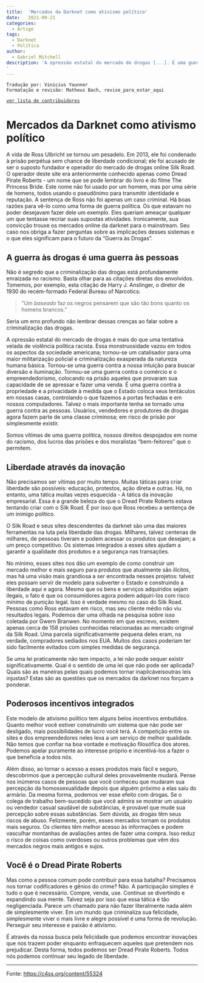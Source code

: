 ```yaml
---
title:  'Mercados da Darknet como ativismo político'
date:   2021-09-21
categories:
  - Artigo
tags:
  - Darknet
  - Política
author:
  - Gabriel Mitchell
description: 'A opressão estatal do mercado de drogas [...]. É uma guerra contra a propriedade e a privacidade à medida que o Estado coloca seus tentáculos em nossas casas, controlando o que fazemos a portas fechadas e em nossos computadores. Talvez o mais importante tenha se tornado uma guerra contra as pessoas. Usuários, vendedores e produtores de drogas agora fazem parte de uma classe criminosa; em risco de prisão por simplesmente existir.
'
---
```


```
Tradução por: Vinicius Yaunner
Formatação e revisão: Matheus Bach, revise_para_estar_aqui
```
[```ver lista de contribuidores```](/about/#contribuidores)

# Mercados da Darknet como ativismo político

A vida de Ross Ulbricht se tornou um pesadelo. Em 2013, ele foi condenado à prisão perpétua sem chance de liberdade condicional; ele foi acusado de ser o suposto fundador e operador do mercado de drogas online Silk Road. O operador deste site era anteriormente conhecido apenas como Dread Pirate Roberts - um nome que se pode lembrar do livro e do filme The Princess Bride. Este nome não foi usado por um homem, mas por uma série de homens, todos usando o pseudônimo para transmitir identidade e reputação. A sentença de Ross não foi apenas um caso criminal. Há boas razões para vê-lo como uma forma de guerra política. Os que estavam no poder desejavam fazer dele um exemplo. Eles queriam ameaçar qualquer um que tentasse recriar suas supostas atividades. Ironicamente, sua convicção trouxe os mercados online da darknet para o mainstream. Seu caso nos obriga a fazer perguntas sobre as implicações desses sistemas e o que eles significam para o futuro da “Guerra às Drogas”.

## A guerra às drogas é uma guerra às pessoas

Não é segredo que a criminalização das drogas está profundamente enraizada no racismo. Basta olhar para as citações diretas dos envolvidos. Tomemos, por exemplo, esta citação de Harry J. Anslinger, o diretor de 1930 do recém-formado Federal Bureau of Narcotics:

>"Um *baseado* faz os negros pensarem que são tão bons quanto os homens brancos.”

Seria um erro profundo não lembrar dessas crenças ao falar sobre a criminalização das drogas.

A opressão estatal do mercado de drogas é mais do que uma tentativa velada de violência política racista. Essa monstruosidade vazou em todos os aspectos da sociedade americana; tornou-se um catalisador para uma maior militarização policial e criminalização exasperada da natureza humana básica. Tornou-se uma guerra contra a nossa intuição para buscar diversão e iluminação. Tornou-se uma guerra contra o comércio e o empreendedorismo, colocando na prisão aqueles que provaram sua capacidade de se apressar e fazer uma venda. É uma guerra contra a propriedade e a privacidade à medida que o Estado coloca seus tentáculos em nossas casas, controlando o que fazemos a portas fechadas e em nossos computadores. Talvez o mais importante tenha se tornado uma guerra contra as pessoas. Usuários, vendedores e produtores de drogas agora fazem parte de uma classe criminosa; em risco de prisão por simplesmente existir.

Somos vítimas de uma guerra política, nossos direitos despojados em nome do racismo, dos lucros das prisões e dos moralistas “bem-feitores” que o permitem.

## Liberdade através da inovação

Não precisamos ser vítimas por muito tempo. Muitas táticas para criar liberdade são possíveis: educação, protestos, ação direta e outras. Há, no entanto, uma tática muitas vezes esquecida - A tática da inovação empresarial. Essa é a grande beleza do que o Dread Pirate Roberts estava tentando criar com o Silk Road. É por isso que Ross recebeu a sentença de um inimigo político.

O Silk Road e seus sites descendentes da darknet são uma das maiores ferramentas na luta pela liberdade das drogas. Milhares, talvez centenas de milhares, de pessoas tiveram e podem acessar os produtos que desejam; a um preço competitivo. Os sistemas integrados a esses sites ajudam a garantir a qualidade dos produtos e a segurança nas transações.

No mínimo, esses sites nos dão um exemplo de como construir um mercado melhor e mais seguro para produtos que atualmente são ilícitos, mas há uma visão mais grandiosa a ser encontrada nesses projetos: talvez eles possam servir de modelo para subverter o Estado e construindo a liberdade aqui e agora. Mesmo que os bens e serviços adquiridos sejam ilegais, o fato é que os consumidores agora podem adquiri-los com risco mínimo de punição legal. Isso é verdade mesmo no caso do Silk Road. Pessoas como Ross estavam em risco, mas seu cliente médio não viu resultados legais. Podemos dar uma olhada na pesquisa sobre isso coletada por Gwern Branwen. No momento em que escrevo, existem apenas cerca de 158 prisões conhecidas relacionadas ao mercado original da Silk Road. Uma parcela significativamente pequena deles eram, na verdade, compradores sediados nos EUA. Muitos dos casos poderiam ter sido facilmente evitados com simples medidas de segurança.

Se uma lei praticamente não tem impacto, a lei não pode sequer existir significativamente. Qual é o sentido de uma lei que não pode ser aplicada? Quais são as maneiras pelas quais podemos tornar inaplicáveis ​​outras leis injustas? Estas são as questões que os mercados da darknet nos forçam a ponderar.

## Poderosos incentivos integrados

Este modelo de ativismo político tem alguns belos incentivos embutidos. Quanto melhor você estiver construindo um sistema que não pode ser desligado, mais possibilidades de lucro você terá. A competição entre os sites e dos empreendedores neles leva a um serviço de melhor qualidade. Não temos que confiar na boa vontade e motivação filosófica dos atores. Podemos apelar puramente ao interesse próprio e incentivá-los a fazer o que beneficia a todos nós.

Além disso, ao tornar o acesso a esses produtos mais fácil e seguro, descobrimos que a percepção cultural deles provavelmente mudará. Pense nos inúmeros casos de pessoas que você conheceu que mudaram sua percepção da homossexualidade depois que alguém próximo a elas saiu do armário. Da mesma forma, podemos ver esse efeito com drogas. Se o colega de trabalho bem-sucedido que você admira se mostrar um usuário ou vendedor casual saudável de substâncias, é provável que mude sua percepção sobre essas substâncias. Sem dúvida, as drogas têm seus riscos de abuso. Felizmente, porém, esses mercados tornam os produtos mais seguros. Os clientes têm melhor acesso às informações e podem vasculhar montanhas de avaliações antes de fazer uma compra. Isso reduz o risco de coisas como overdoses ou outros problemas que vêm dos mercados negros mais antigos e sujos.

## Você é o Dread Pirate Roberts

Mas como a pessoa comum pode contribuir para essa batalha? Precisamos nos tornar codificadores e gênios do crime? Não. A participação simples é tudo o que é necessário. Compre, venda, use. Continue se divertindo e expandindo sua mente. Talvez seja por isso que essa tática é tão negligenciada. Parece um chamado para não fazer literalmente nada além de simplesmente viver. Em um mundo que criminaliza sua felicidade, simplesmente viver o mais livre e alegre possível é uma forma de revolução. Perseguir seu interesse e paixão é ativismo.

É através da nossa busca pela felicidade que podemos encontrar inovações que nos trazem poder enquanto enfraquecem aqueles que pretendem nos prejudicar. Desta forma, todos podemos ser Dread Pirate Roberts. Todos nós podemos continuar seu legado de liberdade.

---
Fonte: https://c4ss.org/content/55324